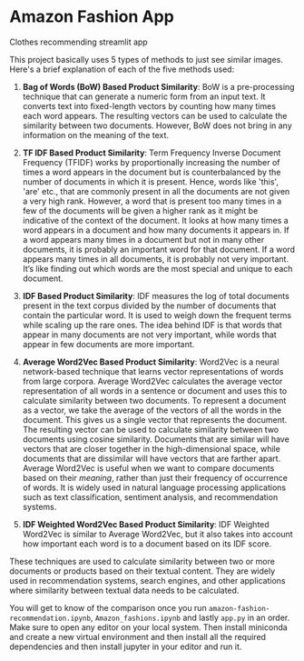 # Amazon Fashion App

Clothes recommending streamlit app

This project basically uses 5 types of methods to just see similar images. <br>
Here's a brief explanation of each of the five methods used:

1. **Bag of Words (BoW) Based Product Similarity**: BoW is a pre-processing technique that can generate a numeric form from an input text. It converts text into fixed-length vectors by counting how many times each word appears. The resulting vectors can be used to calculate the similarity between two documents. However, BoW does not bring in any information on the meaning of the text.

2. **TF IDF Based Product Similarity**: Term Frequency Inverse Document Frequency (TFIDF) works by proportionally increasing the number of times a word appears in the document but is counterbalanced by the number of documents in which it is present. Hence, words like 'this', 'are' etc., that are commonly present in all the documents are not given a very high rank. However, a word that is present too many times in a few of the documents will be given a higher rank as it might be indicative of the context of the document. It looks at how many times a word appears in a document and how many documents it appears in. If a word appears many times in a document but not in many other documents, it is probably an important word for that document. If a word appears many times in all documents, it is probably not very important. It’s like finding out which words are the most special and unique to each document.

3. **IDF Based Product Similarity**: IDF measures the log of total documents present in the text corpus divided by the number of documents that contain the particular word. It is used to weigh down the frequent terms while scaling up the rare ones. The idea behind IDF is that words that appear in many documents are not very important, while words that appear in few documents are more important. 

4. **Average Word2Vec Based Product Similarity**: Word2Vec is a neural network-based technique that learns vector representations of words from large corpora. Average Word2Vec calculates the average vector representation of all words in a sentence or document and uses this to calculate similarity between two documents. To represent a document as a vector, we take the average of the vectors of all the words in the document. This gives us a single vector that represents the document.<br>The resulting vector can be used to calculate similarity between two documents using cosine similarity. Documents that are similar will have vectors that are closer together in the high-dimensional space, while documents that are dissimilar will have vectors that are farther apart.<br>Average Word2Vec is useful when we want to compare documents based on their *meaning*, rather than just their frequency of occurrence of words. It is widely used in natural language processing applications such as text classification, sentiment analysis, and recommendation systems.

5. **IDF Weighted Word2Vec Based Product Similarity**: IDF Weighted Word2Vec is similar to Average Word2Vec, but it also takes into account how important each word is to a document based on its IDF score.

These techniques are used to calculate similarity between two or more documents or products based on their textual content. They are widely used in recommendation systems, search engines, and other applications where similarity between textual data needs to be calculated.

You will get to know of the comparison once you run `amazon-fashion-recommendation.ipynb`, `Amazon_fashions.ipynb` and lastly `app.py`  in an order. <br>
Make sure to open any editor on your local system. Then install miniconda and create a new virtual environment and then install all the required dependencies and then install jupyter in your editor and run it. 
